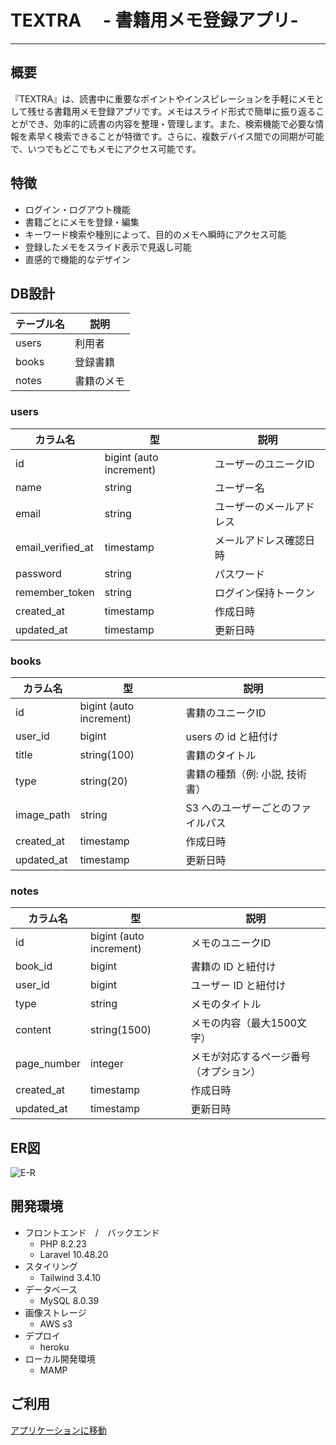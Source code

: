 # TEXTRA   　- 書籍用メモ登録アプリ-
___
## 概要

『TEXTRA』は、読書中に重要なポイントやインスピレーションを手軽にメモとして残せる書籍用メモ登録アプリです。メモはスライド形式で簡単に振り返ることができ、効率的に読書の内容を整理・管理します。また、検索機能で必要な情報を素早く検索できることが特徴です。さらに、複数デバイス間での同期が可能で、いつでもどこでもメモにアクセス可能です。

## 特徴
- ログイン・ログアウト機能
- 書籍ごとにメモを登録・編集
- キーワード検索や種別によって、目的のメモへ瞬時にアクセス可能
- 登録したメモをスライド表示で見返し可能
- 直感的で機能的なデザイン

## DB設計

| テーブル名  | 説明 |
| ------------- | ------------- |
|  users  | 利用者  |
|  books  | 登録書籍|
|  notes  |   書籍のメモ  |

### users
| カラム名             | 型                       | 説明                       |
|----------------------|-------------------------|----------------------------|
| id                  | bigint (auto increment) | ユーザーのユニークID       |
| name                | string                  | ユーザー名                 |
| email               | string                  | ユーザーのメールアドレス   |
| email_verified_at   | timestamp               | メールアドレス確認日時     |
| password            | string                  | パスワード                 |
| remember_token      | string                  | ログイン保持トークン       |
| created_at          | timestamp               | 作成日時                   |
| updated_at          | timestamp               | 更新日時                   |

### books
| カラム名       | 型                       | 説明                                  |
|---------------|-------------------------|--------------------------------------|
| id           | bigint (auto increment) | 書籍のユニークID                    |
| user_id      | bigint                   | users の id と紐付け                 |
| title        | string(100)              | 書籍のタイトル                       |
| type         | string(20)               | 書籍の種類（例: 小説, 技術書）       |
| image_path   | string                   | S3 へのユーザーごとのファイルパス   |
| created_at   | timestamp                | 作成日時                             |
| updated_at   | timestamp                | 更新日時                             |

### notes
| カラム名       | 型                       | 説明                      |
|---------------|-------------------------|---------------------------|
| id           | bigint (auto increment) | メモのユニークID          |
| book_id      | bigint                   | 書籍の ID と紐付け        |
| user_id      | bigint                   | ユーザー ID と紐付け      |
| type         | string                   | メモのタイトル            |
| content      | string(1500)             | メモの内容（最大1500文字） |
| page_number  | integer                  | メモが対応するページ番号（オプション） |
| created_at   | timestamp                | 作成日時                  |
| updated_at   | timestamp                | 更新日時                  |

## ER図

![E-R](https://github.com/user-attachments/assets/31c8ca7c-d2e4-4588-89cb-485e6d359d42)



## 開発環境
- フロントエンド　/　バックエンド 
  - PHP 8.2.23 
  - Laravel 10.48.20  
- スタイリング
  - Tailwind 3.4.10
- データベース
  - MySQL 8.0.39  
- 画像ストレージ
  - AWS s3
- デプロイ
  - heroku
- ローカル開発環境
  - MAMP


## ご利用
[アプリケーションに移動](https://book-memo-application-e17d5ea20201.herokuapp.com)

